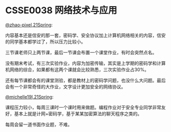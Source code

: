 
# CSSE0038 网络技术与应用

[@zhao-pixel,21Spring](https://github.com/zhao-pixel):

内容基本还是信安的那一套，密码学、安全协议加上计算机网络相关的内容，信安的同学基本都学过了，所以压力比较小。

三节课老师只上两节课，最后一节课会布置一个课堂作业，有时会突然点名。

没有期末考试，有三次实验作业，内容为加密传输，其实是上学期的密码学和计算机网络的综合，如果都有这两个课就会比较熟悉，三次实验作业占30%。

还有每节课都会有的课堂测验，都是教材上的密码学问题，也没什么大问题。最后会有一个非常奇怪的大作业，文字设计更加安全的网络协议。

[@michelle19l,21Spring](https://github.com/michelle19l):

课程压力较小，每周三课时一个课时用来做题。编程作业对于安全专业同学非常友好，基本上就是计网+密码学，基于某某加密算法的聊天程序之类的。

每周会留一道书面作业题，不难。